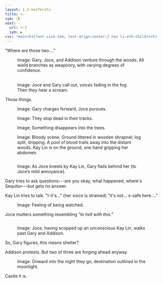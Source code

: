 ```yaml
---
layout: 1.2-nosferatu
title: v.
sym: 🌖︎
next:
  url: v-2
  sym: ▶
css: "main>h1{font-size:1em; text-align:center;} nav li:nth-child(n+5){display:none;} header h2{color:#404040;} nav li:nth-child(4){color:#808080;} main,figcaption{text-align:center;} p{max-width:400px;} #dramaticpause{margin:5em auto 3em;}"
---
```

"Where *are* those two...."

<figure><img src="{%include url.html%}/assets/img/au/5-01.png" alt=""/>
<figcaption><span class="x">Image: </span>Gary, Joce, and Addison venture through the woods. All wield branches as weaponry, with varying degrees of confidence.</figcaption></figure>

<figure><img src="{%include url.html%}/assets/img/au/5-02.png" alt=""/> <img src="{%include url.html%}/assets/img/au/5-03.png" alt=""/>
<figcaption><span class="x">Image: </span>Joce and Gary call out, voices fading in the fog.<br/>Then they hear a scream.</figcaption></figure>

<i>Those things.</i>

<figure><img src="{%include url.html%}/assets/img/au/5-04.png" alt=""/>
<figcaption><span class="x">Image: </span>Gary charges forward, Joce pursues.</figcaption></figure>

<figure><img src="{%include url.html%}/assets/img/au/5-05.png" alt=""/>
<figcaption><span class="x">Image: </span>They stop dead in their tracks.</figcaption></figure>

<figure id="dramaticpause"><img src="{%include url.html%}/assets/img/au/5-06.png" alt=""/>
<figcaption><span class="x">Image: </span>Something disappears into the trees.</figcaption></figure>

<figure><img src="{%include url.html%}/assets/img/au/5-07.png" alt=""/>
<figcaption><span class="x">Image: </span>Bloody scene. Ground littered in wooden shrapnel; log split, dripping. A pool of blood trails away into the distant woods. Kay&nbsp;Lin is on the ground, one hand gripping her abdomen.</figcaption></figure>

<figure><img src="{%include url.html%}/assets/img/au/5-08.png" alt=""/>
<figcaption><p><span class="x">Image: </span>As Joce kneels by Kay Lin, Gary flails behind her (to Joce’s mild annoyance).</p></figcaption></figure>

Gary tries to ask questions---are you okay, what happened, where's Sequitur---but gets no answer.

Kay Lin tries to talk. "I-it's..." (her voice is strained) "it's not... s-safe here...."

<figure><img src="{%include url.html%}/assets/img/au/5-09.png" alt=""/>
<figcaption><span class="x">Image: </span>Feeling of being watched.</figcaption></figure>

Joce mutters something resembling <i>"to hell with this."</i>

<figure><img src="{%include url.html%}/assets/img/au/5-10.png" alt=""/>
<figcaption><p><span class="x">Image: </span>Joce, having scopped up an unconscious Kay&nbsp;Lin, walks past Gary and Addison.</p></figcaption></figure>

So, Gary figures, this means shelter?

Addison protests. But two of three are forging ahead anyway.

<figure><img src="{%include url.html%}/assets/img/au/5-11.png" alt=""/>
<figcaption><span class="block"><span class="x">Image: </span>Onward into the night they go,</span> <span class="block">destination outlined in the moonlight.</span></figcaption></figure>

Castle it is.